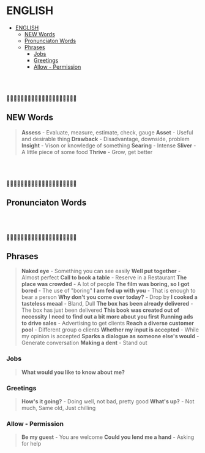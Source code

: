 # ENGLISH

- [ENGLISH](#english)
  - [NEW Words](#new-words)
  - [Pronunciaton Words](#pronunciaton-words)
  - [Phrases](#phrases)
    - [Jobs](#jobs)
    - [Greetings](#greetings)
    - [Allow - Permission](#allow---permission)



<br/><br/><br/>
👅👅👅👅👅👅👅👅👅👅👅👅👅👅👅👅👅👅👅👅

## NEW Words

> **Assess** - Evaluate, measure, estimate, check, gauge
> **Asset** - Useful and desirable thing
> **Drawback** - Disadvantage, downside, problem
> **Insight** - Vison or knowledge of something
> **Searing** - Intense
> **Sliver** - A little piece of some food
> **Thrive** - Grow, get better




<br/><br/><br/>
👅👅👅👅👅👅👅👅👅👅👅👅👅👅👅👅👅👅👅👅

## Pronunciaton Words



<br/><br/><br/>
👅👅👅👅👅👅👅👅👅👅👅👅👅👅👅👅👅👅👅👅

## Phrases

> **Naked eye** - Something you can see easily
> **Well put together** - Almost perfect 
> **Call to book a table** - Reserve in a Restaurant
> **The place was crowded** - A lot of people
> **The film was boring, so I got bored** - The use of "boring"
> **I am fed up with you** - That is enough to bear a person
> **Why don't you come over today?** - Drop by
> **I cooked a tasteless meaal** - Bland, Dull
> **The box has been already delivered** - The box has just been delivered
> **This book was created out of necessity**
> **I need to find out a bit more about you first**
> **Running ads to drive sales** - Advertising to get clients
> **Reach a diverse customer pool** - Different group o clients
> **Whether my input is accepted** - While my opinion is accepted
> **Sparks a dialogue as someone else's would** - Generate conversation
> **Making a dent** - Stand out

### Jobs

> **What would you like to know about me?**


### Greetings

> **How's it going?** - Doing well, not bad, pretty good
> **What's up?** - Not much, Same old, Just chilling
> 

### Allow - Permission

> **Be my guest** - You are welcome
> **Could you lend me a hand** - Asking for help

